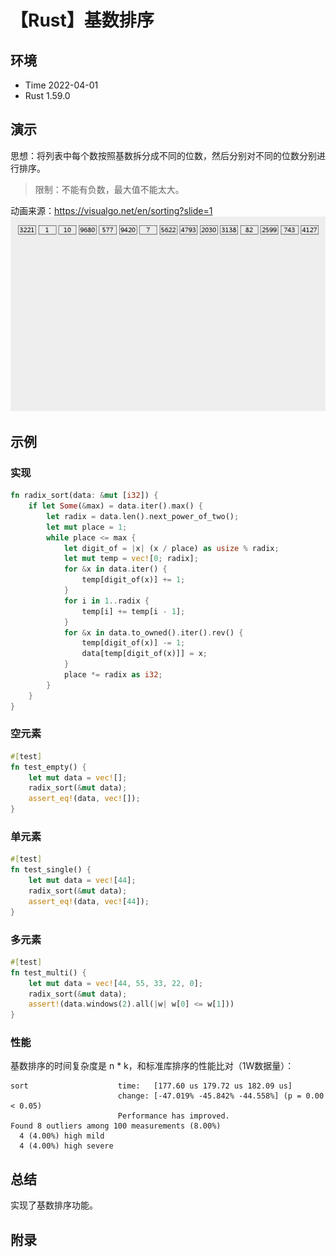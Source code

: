 # 【Rust】基数排序

## 环境

- Time 2022-04-01
- Rust 1.59.0

## 演示

思想：将列表中每个数按照基数拆分成不同的位数，然后分别对不同的位数分别进行排序。
>限制：不能有负数，最大值不能太大。

动画来源：<https://visualgo.net/en/sorting?slide=1>
![基数排序][1]

## 示例

### 实现

```rust
fn radix_sort(data: &mut [i32]) {
    if let Some(&max) = data.iter().max() {
        let radix = data.len().next_power_of_two();
        let mut place = 1;
        while place <= max {
            let digit_of = |x| (x / place) as usize % radix;
            let mut temp = vec![0; radix];
            for &x in data.iter() {
                temp[digit_of(x)] += 1;
            }
            for i in 1..radix {
                temp[i] += temp[i - 1];
            }
            for &x in data.to_owned().iter().rev() {
                temp[digit_of(x)] -= 1;
                data[temp[digit_of(x)]] = x;
            }
            place *= radix as i32;
        }
    }
}
```

### 空元素

```rust
#[test]
fn test_empty() {
    let mut data = vec![];
    radix_sort(&mut data);
    assert_eq!(data, vec![]);
}
```

### 单元素

```rust
#[test]
fn test_single() {
    let mut data = vec![44];
    radix_sort(&mut data);
    assert_eq!(data, vec![44]);
}
```

### 多元素

```rust
#[test]
fn test_multi() {
    let mut data = vec![44, 55, 33, 22, 0];
    radix_sort(&mut data);
    assert!(data.windows(2).all(|w| w[0] <= w[1]))
}
```

### 性能

基数排序的时间复杂度是 n * k，和标准库排序的性能比对（1W数据量）：

```text
sort                    time:   [177.60 us 179.72 us 182.09 us]
                        change: [-47.019% -45.842% -44.558%] (p = 0.00 < 0.05)
                        Performance has improved.
Found 8 outliers among 100 measurements (8.00%)
  4 (4.00%) high mild
  4 (4.00%) high severe
```

## 总结

实现了基数排序功能。

## 附录

[1]: images/radix_sort.gif
